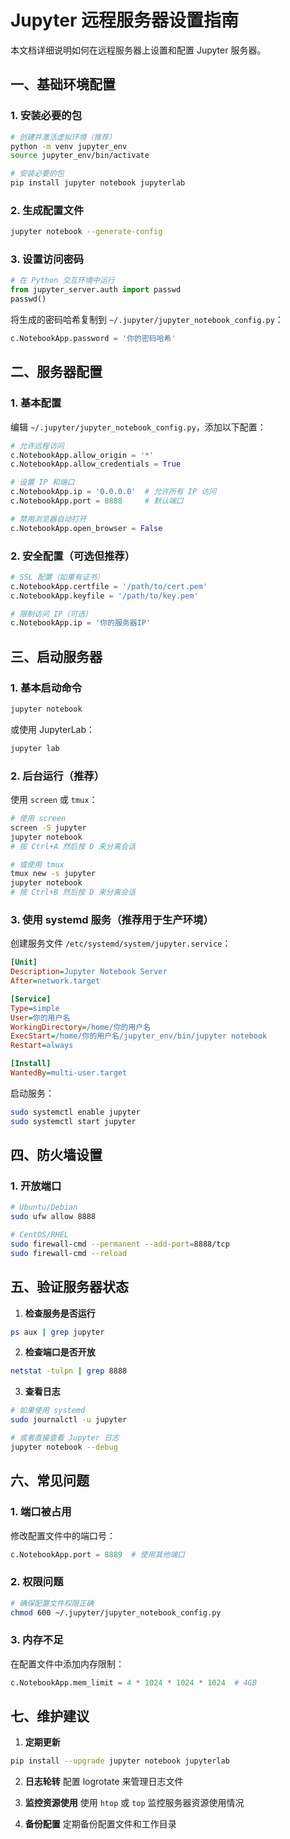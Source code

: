# Jupyter 远程服务器设置指南

本文档详细说明如何在远程服务器上设置和配置 Jupyter 服务器。

## 一、基础环境配置

### 1. 安装必要的包
```bash
# 创建并激活虚拟环境（推荐）
python -m venv jupyter_env
source jupyter_env/bin/activate

# 安装必要的包
pip install jupyter notebook jupyterlab
```

### 2. 生成配置文件
```bash
jupyter notebook --generate-config
```

### 3. 设置访问密码
```python
# 在 Python 交互环境中运行
from jupyter_server.auth import passwd
passwd()
```
将生成的密码哈希复制到 `~/.jupyter/jupyter_notebook_config.py`：
```python
c.NotebookApp.password = '你的密码哈希'
```

## 二、服务器配置

### 1. 基本配置
编辑 `~/.jupyter/jupyter_notebook_config.py`，添加以下配置：

```python
# 允许远程访问
c.NotebookApp.allow_origin = '*'
c.NotebookApp.allow_credentials = True

# 设置 IP 和端口
c.NotebookApp.ip = '0.0.0.0'  # 允许所有 IP 访问
c.NotebookApp.port = 8888     # 默认端口

# 禁用浏览器自动打开
c.NotebookApp.open_browser = False
```

### 2. 安全配置（可选但推荐）
```python
# SSL 配置（如果有证书）
c.NotebookApp.certfile = '/path/to/cert.pem'
c.NotebookApp.keyfile = '/path/to/key.pem'

# 限制访问 IP（可选）
c.NotebookApp.ip = '你的服务器IP'
```

## 三、启动服务器

### 1. 基本启动命令
```bash
jupyter notebook
```
或使用 JupyterLab：
```bash
jupyter lab
```

### 2. 后台运行（推荐）
使用 `screen` 或 `tmux`：
```bash
# 使用 screen
screen -S jupyter
jupyter notebook
# 按 Ctrl+A 然后按 D 来分离会话

# 或使用 tmux
tmux new -s jupyter
jupyter notebook
# 按 Ctrl+B 然后按 D 来分离会话
```

### 3. 使用 systemd 服务（推荐用于生产环境）
创建服务文件 `/etc/systemd/system/jupyter.service`：
```ini
[Unit]
Description=Jupyter Notebook Server
After=network.target

[Service]
Type=simple
User=你的用户名
WorkingDirectory=/home/你的用户名
ExecStart=/home/你的用户名/jupyter_env/bin/jupyter notebook
Restart=always

[Install]
WantedBy=multi-user.target
```

启动服务：
```bash
sudo systemctl enable jupyter
sudo systemctl start jupyter
```

## 四、防火墙设置

### 1. 开放端口
```bash
# Ubuntu/Debian
sudo ufw allow 8888

# CentOS/RHEL
sudo firewall-cmd --permanent --add-port=8888/tcp
sudo firewall-cmd --reload
```

## 五、验证服务器状态

1. **检查服务是否运行**
```bash
ps aux | grep jupyter
```

2. **检查端口是否开放**
```bash
netstat -tulpn | grep 8888
```

3. **查看日志**
```bash
# 如果使用 systemd
sudo journalctl -u jupyter

# 或者直接查看 Jupyter 日志
jupyter notebook --debug
```

## 六、常见问题

### 1. 端口被占用
修改配置文件中的端口号：
```python
c.NotebookApp.port = 8889  # 使用其他端口
```

### 2. 权限问题
```bash
# 确保配置文件权限正确
chmod 600 ~/.jupyter/jupyter_notebook_config.py
```

### 3. 内存不足
在配置文件中添加内存限制：
```python
c.NotebookApp.mem_limit = 4 * 1024 * 1024 * 1024  # 4GB
```

## 七、维护建议

1. **定期更新**
```bash
pip install --upgrade jupyter notebook jupyterlab
```

2. **日志轮转**
配置 logrotate 来管理日志文件

3. **监控资源使用**
使用 `htop` 或 `top` 监控服务器资源使用情况

4. **备份配置**
定期备份配置文件和工作目录 